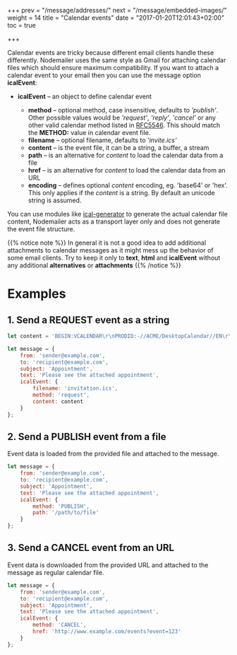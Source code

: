 +++
prev = "/message/addresses/"
next = "/message/embedded-images/"
weight = 14
title = "Calendar events"
date = "2017-01-20T12:01:43+02:00"
toc = true

+++

Calendar events are tricky because different email clients handle these differently. Nodemailer uses the same style as Gmail for attaching calendar files which should ensure maximum compatibility. If you want to attach a calendar event to your email then you can use the message option **icalEvent**:

- **icalEvent** – an object to define calendar event

  - **method** – optional method, case insensitive, defaults to _'publish'_. Other possible values would be _'request'_, _'reply'_, _'cancel'_ or any other valid calendar method listed in [RFC5546](https://tools.ietf.org/html/rfc5546#section-1.4). This should match the **METHOD:** value in calendar event file.
  - **filename** – optional filename, defaults to _'invite.ics'_
  - **content** – is the event file, it can be a string, a buffer, a stream
  - **path** – is an alternative for _content_ to load the calendar data from a file
  - **href** – is an alternative for _content_ to load the calendar data from an URL
  - **encoding** – defines optional _content_ encoding, eg. 'base64' or 'hex'. This only applies if the _content_ is a string. By default an unicode string is assumed.

You can use modules like [ical-generator](https://www.npmjs.com/package/ical-generator) to generate the actual calendar file content, Nodemailer acts as a transport layer only and does not generate the event file structure.

{{% notice note %}} In general it is not a good idea to add additional attachments to calendar messages as it might mess up the behavior of some email clients. Try to keep it only to **text**, **html** and **icalEvent** without any additional **alternatives** or **attachments** {{% /notice %}}

# Examples

## 1\. Send a REQUEST event as a string

```javascript
let content = 'BEGIN:VCALENDAR\r\nPRODID:-//ACME/DesktopCalendar//EN\r\nMETHOD:REQUEST\r\n...';

let message = {
    from: 'sender@example.com',
    to: 'recipient@example.com',
    subject: 'Appointment',
    text: 'Please see the attached appointment',
    icalEvent: {
        filename: 'invitation.ics',
        method: 'request',
        content: content
    }
};
```

## 2\. Send a PUBLISH event from a file

Event data is loaded from the provided file and attached to the message.

```javascript
let message = {
    from: 'sender@example.com',
    to: 'recipient@example.com',
    subject: 'Appointment',
    text: 'Please see the attached appointment',
    icalEvent: {
        method: 'PUBLISH',
        path: '/path/to/file'
    }
};
```

## 3\. Send a CANCEL event from an URL

Event data is downloaded from the provided URL and attached to the message as regular calendar file.

```javascript
let message = {
    from: 'sender@example.com',
    to: 'recipient@example.com',
    subject: 'Appointment',
    text: 'Please see the attached appointment',
    icalEvent: {
        method: 'CANCEL',
        href: 'http://www.example.com/events?event=123'
    }
};
```

